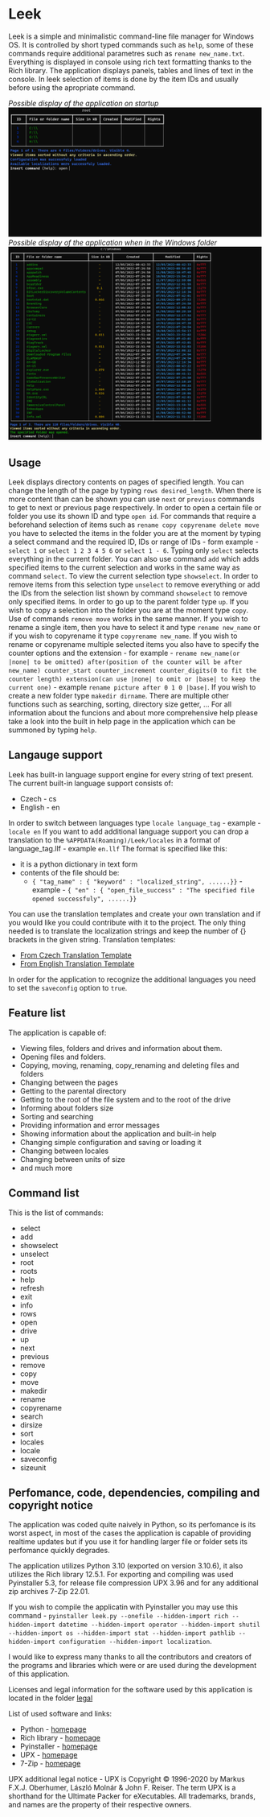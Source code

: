 # Leek
Leek is a simple and minimalistic command-line file manager for Windows OS. It is controlled by short typed commands such as `help`, some of these commands require additional parametres such as `rename new_name.txt`. Everything is displayed in console using rich text formatting thanks to the Rich library. The application displays panels, tables and lines of text in the console. In leek selection of items is done by the item IDs and usually before using the apropriate command.

*Possible display of the application on startup*
![Leek console display system](https://github.com/Otas02CZ/leek/blob/main/docs/images/startup.png)
*Possible display of the application when in the Windows folder*
![Leek console display system](https://github.com/Otas02CZ/leek/blob/main/docs/images/windows_folder.png)

## Usage
Leek displays directory contents on pages of specified length. You can change the length of the page by typing `rows desired_length`. When there is more content than can be shown you can use `next` or `previous` commands to get to next or previous page respectively. In order to open a certain file or folder you use its shown ID and type `open id`. For commands that require a beforehand selection of items such as `rename copy copyrename delete move` you have to selected the items in the folder you are at the moment by typing a select command and the required ID, IDs or range of IDs - form example - `select 1` or `select 1 2 3 4 5 6` or `select 1 - 6`. Typing only `select` selects everything in the current folder. You can also use command `add` which adds specified items to the current selection and works in the same way as command `select`. To view the current selection type `showselect`. In order to remove items from this selection type `unselect` to remove everything or add the IDs from the selection list shown by command `showselect` to remove only specified items. In order to go up to the parent folder type `up`. If you wish to copy a selection into the folder you are at the moment type `copy`. Use of commands `remove move` works in the same manner. If you wish to rename a single item, then you have to select it and type `rename new_name` or if you wish to copyrename it type `copyrename new_name`. If you wish to rename or copyrename multiple selected items you also have to specify the counter options and the extension - for example - `rename new_name(or |none| to be omitted) after(position of the counter will be after new_name) counter_start counter_increment counter_digits(0 to fit the counter length) extension(can use |none| to omit or |base| to keep the current one)` - example `rename picture after 0 1 0 |base|`. If you wish to create a new folder type `makedir dirname`. There are multiple other functions such as searching, sorting, directory size getter, ... For all information about the funcions and about more comprehensive help please take a look into the built in help page in the application which can be summoned by typing `help`.

## Langauge support
Leek has built-in language support engine for every string of text present.
The current built-in language support consists of:
 - Czech - cs
 - English - en

In order to switch between languages type `locale language_tag` - example - `locale en`
If you want to add additional language support you can drop a translation to the `%APPDATA(Roaming)/Leek/locales` in a format of language_tag.llf - example `en.llf`
The format is specified like this:
 - it is a python dictionary in text form
 - contents of the file should be:
   - `{ "tag_name" : { "keyword" : "localized_string", ......}}` - example - `{ "en" : { "open_file_success" : "The specified file opened successfuly", ......}}`

You can use the translation templates and create your own translation and if you would like you could contribute with it to the project.
The only thing needed is to translate the localization strings and keep the number of {} brackets in the given string.
Translation templates:
 - [From Czech Translation Template](https://github.com/Otas02CZ/leek/blob/main/making%20locales/cs_localization_temp.llf)
 - [From English Translation Template](https://github.com/Otas02CZ/leek/blob/main/making%20locales/en_localization_temp.llf)

In order for the application to recognize the additional languages you need to set the `saveconfig` option to `true`.

## Feature list
The application is capable of:
 - Viewing files, folders and drives and information about them.
 - Opening files and folders.
 - Copying, moving, renaming, copy_renaming and deleting files and folders
 - Changing between the pages
 - Getting to the parental directory
 - Getting to the root of the file system and to the root of the drive
 - Informing about folders size
 - Sorting and searching
 - Providing information and error messages
 - Showing information about the application and built-in help
 - Changing simple configuration and saving or loading it
 - Changing between locales
 - Changing between units of size
 - and much more

## Command list
This is the list of commands:
 - select
 - add
 - showselect
 - unselect
 - root
 - roots
 - help
 - refresh
 - exit
 - info
 - rows
 - open 
 - drive
 - up
 - next
 - previous
 - remove
 - copy
 - move
 - makedir
 - rename
 - copyrename
 - search
 - dirsize
 - sort
 - locales
 - locale
 - saveconfig
 - sizeunit

## Perfomance, code, dependencies, compiling and copyright notice
The application was coded quite naively in Python, so its perfomance is its worst aspect, in most of the cases the application is capable of providing realtime updates but if you use it for handling larger file or folder sets its perfomance quickly degrades.

The application utilizes Python 3.10 (exported on version 3.10.6), it also utilizes the Rich library 12.5.1. For exporting and compiling was used Pyinstaller 5.3, for release file compression UPX 3.96 and for any additional zip archives 7-Zip 22.01.

If you wish to compile the applicatin with Pyinstaller you may use this command - `pyinstaller leek.py --onefile --hidden-import rich --hidden-import datetime --hidden-import operator --hidden-import shutil --hidden-import os --hidden-import stat --hidden-import pathlib --hidden-import configuration --hidden-import localization`.

I would like to express many thanks to all the contributors and creators of the programs and libraries which were or are used during the development of this application.

Licenses and legal information for the software used by this application is located in the folder [legal](https://github.com/Otas02CZ/leek/tree/main/legal)

List of used software and links:
- Python - [homepage](https://www.python.org/)
- Rich library - [homepage](https://github.com/Textualize/rich)
- Pyinstaller - [homepage](https://pyinstaller.org/en/stable/)
- UPX - [homepage](https://upx.github.io/)
- 7-Zip - [homepage](https://www.7-zip.org/)

UPX additional legal notice - UPX is Copyright © 1996-2020 by Markus F.X.J. Oberhumer, László Molnár & John F. Reiser. The term UPX is a shorthand for the Ultimate Packer for eXecutables. All trademarks, brands, and names are the property of their respective owners.

